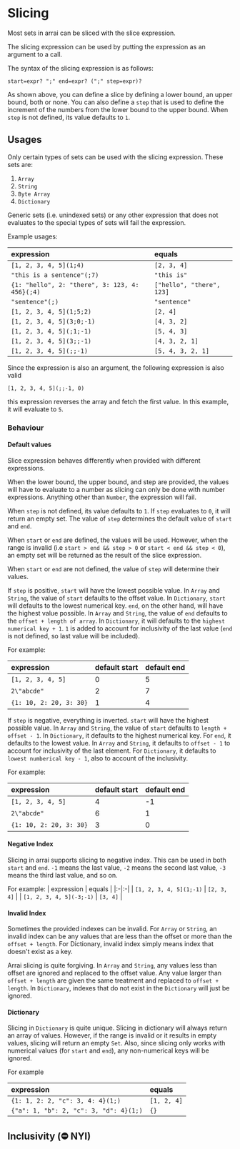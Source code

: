 # Slicing

Most sets in arrai can be sliced with the slice expression.

The slicing expression can be used by putting the expression as an argument to a call.

The syntax of the slicing expression is as follows:

```text
start=expr? ";" end=expr? (";" step=expr)?
```

As shown above, you can define a slice by defining a lower bound, an upper bound, both or none.
You can also define a `step` that is used to define the increment of the numbers from the lower
bound to the upper bound. When `step` is not defined, its value defaults to `1`.

## Usages

Only certain types of sets can be used with the slicing expression. These sets are:

1. `Array`
2. `String`
3. `Byte Array`
4. `Dictionary`

Generic sets (i.e. unindexed sets) or any other expression that does not evaluates to the
special types of sets will fail the expression.

Example usages:

| expression | equals |
|:-|:-|
| `[1, 2, 3, 4, 5](1;4)` | `[2, 3, 4]` |
| `"this is a sentence"(;7)` | `"this is"` |
| `{1: "hello", 2: "there", 3: 123, 4: 456}(;4)` | `["hello", "there", 123]` |
| `"sentence"(;)` | `"sentence"` |
| `[1, 2, 3, 4, 5](1;5;2)` | `[2, 4]` |
| `[1, 2, 3, 4, 5](3;0;-1)` | `[4, 3, 2]` |
| `[1, 2, 3, 4, 5](;1;-1)` | `[5, 4, 3]` |
| `[1, 2, 3, 4, 5](3;;-1)` | `[4, 3, 2, 1]` |
| `[1, 2, 3, 4, 5](;;-1)` | `[5, 4, 3, 2, 1]` |

Since the expression is also an argument, the following expression is also valid

```text
[1, 2, 3, 4, 5](;;-1, 0)
```

this expression reverses the array and fetch the first value. In
this example, it will evaluate to `5`.

### Behaviour

#### Default values

Slice expression behaves differently when provided with different expressions.

When the lower bound, the upper bound, and step are provided, the values will have
to evaluate to a number as slicing can only be done with number expressions.
Anything other than `Number`, the expression will fail.

When `step` is not defined, its value defaults to `1`. If `step` evaluates to `0`,
it will return an empty set. The value of `step` determines the default value of
`start` and `end`.

When `start` or `end` are defined, the values will be used. However, when the range
is invalid (i.e `start > end && step > 0` or `start < end && step < 0`), an empty
set will be returned as the result of the slice expression.

When `start` or `end` are not defined, the value of `step` will determine their
values.

If `step` is positive, `start` will have the lowest possible value. In
`Array` and `String`, the value of `start` defaults to the offset value. In
`Dictionary`, `start` will defaults to the lowest numerical key.
`end`, on the other hand, will have the highest value possible. In `Array` and
`String`, the value of `end` defaults to the `offset + length of array`. In
`Dictionary`, it will defaults to the `highest numerical key + 1`.
`1` is added to account for inclusivity of the last value (`end` is not defined,
so last value will be included).

For example:

| expression | default start | default end |
|:-|:-|:-|
| `[1, 2, 3, 4, 5]` | 0 |  5 |
| `2\"abcde"` | 2 |  7 |
| `{1: 10, 2: 20, 3: 30}` | 1 | 4 |

If `step` is negative, everything is inverted. `start` will have the highest
possible value. In `Array` and `String`, the value of `start` defaults to
`length + offset - 1`. In `Dictionary`, it defaults to the highest numerical key.
For `end`, it defaults to the lowest value. In `Array` and `String`, it defaults
to `offset - 1` to account for inclusivity of the last element. For `Dictionary`,
it defaults to `lowest numberical key - 1`, also to account of the inclusivity.

For example:

| expression | default start | default end |
|:-|:-|:-|
| `[1, 2, 3, 4, 5]` | 4 |  -1 |
| `2\"abcde"` | 6 |  1 |
| `{1: 10, 2: 20, 3: 30}` | 3 | 0 |

#### Negative Index

Slicing in arrai supports slicing to negative index. This can be used in both
`start` and `end`. `-1` means the last value, `-2` means the second last value,
`-3` means the third last value, and so on.

For example:
| expression | equals |
|:-|:-|
| `[1, 2, 3, 4, 5](1;-1)` | `[2, 3, 4]` |
| `[1, 2, 3, 4, 5](-3;-1)` | `[3, 4]` |

#### Invalid Index

Sometimes the provided indexes can be invalid. For `Array` or `String`, an invalid
index can be any values that are less than the offset or more than the
`offset + length`. For Dictionary, invalid index simply means index that doesn't
exist as a key.

Arrai slicing is quite forgiving. In `Array` and `String`, any values less than
offset are ignored and replaced to the offset value. Any value larger than
`offset + length` are given the same treatment and replaced to `offset + length`.
In `Dictionary`, indexes that do not exist in the `Dictionary` will just be ignored.

#### Dictionary

Slicing in `Dictionary` is quite unique. Slicing in dictionary will always return
an array of values. However, if the range is invalid or it results in empty values,
slicing will return an empty `Set`. Also, since slicing only works with numerical
values (for `start` and `end`), any non-numerical keys will be ignored.

For example

| expression | equals |
|:-|:-|
| `{1: 1, 2: 2, "c": 3, 4: 4}(1;)` | `[1, 2, 4]` |
| `{"a": 1, "b": 2, "c": 3, "d": 4}(1;)` | `{}` |

## Inclusivity **(⛔ NYI)**
